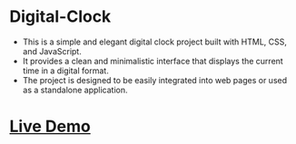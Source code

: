# Digital-Clock
<ul>
<li>This is a simple and elegant digital clock project built with HTML, CSS, and JavaScript.</li> 
<li>It provides a clean and minimalistic interface that displays the current time in a digital format. </li>
<li>The project is designed to be easily integrated into web pages or used as a standalone application.</li>
</ul>

# [Live Demo](https://digital-clock-js-project1.netlify.app)
